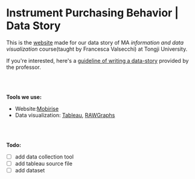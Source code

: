 # Instrument Purchasing Behavior | Data Story

This is the [website](https://melodyorz.github.io/Datavis_Website) made for our data story of MA *information and data visualization* course(taught by Francesca Valsecchi) at Tongji University.


If you're interested, here's a [guideline of writing a data-story](https://docs.google.com/document/d/1I5RAoWzg-05Ay_fkJTiMUPvH8D1TlBu9Z9mrRMUUSCg/edit?pli=1) provided by the professor.

<br><br/>

**Tools we use:**
* Website:[Mobirise](https://mobirise.com/)
* Data visualization: [Tableau](https://www.tableau.com/), [RAWGraphs](https://rawgraphs.io/)

<br><br/>

**Todo:**
- [ ] add data collection tool
- [ ] add tableau source file
- [ ] add dataset
